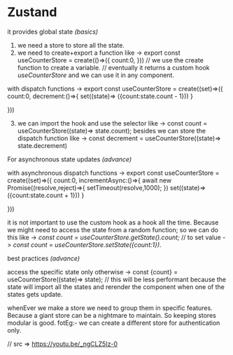 # Zustand

it provides global state _(basics)_

1. we need a store to store all the state.
2. we need to create+export a function like -> export const useCounterStore = create<propsType>(()=>({
   count:0,
   }))
   // we use the create function to create a variable.
   // eventually it returns a custom hook _useCounterStore_ and we can use it in any component.

with dispatch functions -> export const useCounterStore = create<propsType>((set)=>({
count:0,
decrement:()=>{
set((state)=> ({count:state.count - 1}))
}

}))

3. we can import the hook and use the selector like -> const count = useCounterStore((state)=> state.count);
   besides we can store the dispatch function like -> const decrement = useCounterStore((state)=> state.decrement)

For asynchronous state updates _(advance)_

with asynchronous dispatch functions -> export const useCounterStore = create<propsType>((set)=>({
count:0,
incrementAsync:()=>{
await new Promise((resolve,reject)=>{
setTimeout(resolve,1000);
})
set((state)=> ({count:state.count + 1}))
}

}))

it is not important to use the custom hook as a hook all the time. Because we might need to access the state from a random function; so we can do this like -> _const count = useCounterStore.getState().count;_
// to set value -> _const count = useCounterStore.setState({count:1})_.

best practices _(advance)_

access the specific state only otherwise -> const {count} = useCounterStore((state)=> state); // this will be less performant because the state will import all the states and rerender the component when one of the states gets update.

whenEver we make a store we need to group them in specific features. Because a giant store can be a nightmare to maintain.
So keeping stores modular is good. fotEg:- we can create a different store for authentication only.

// src => https://youtu.be/_ngCLZ5Iz-0